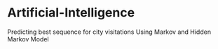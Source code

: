 # Artificial-Intelligence
Predicting best sequence for city visitations
Using Markov and Hidden Markov Model
